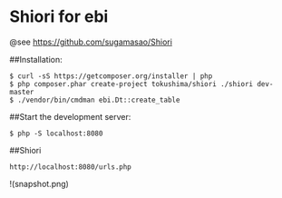 Shiori for ebi
======


@see https://github.com/sugamasao/Shiori


##Installation:

```
$ curl -sS https://getcomposer.org/installer | php
$ php composer.phar create-project tokushima/shiori ./shiori dev-master
$ ./vendor/bin/cmdman ebi.Dt::create_table
```

##Start the development server:

```
$ php -S localhost:8080
```

##Shiori
```
http://localhost:8080/urls.php
```

!(snapshot.png)

